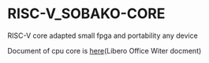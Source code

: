 # RISC-V_SOBAKO-CORE
RISC-V core adapted small fpga and portability any device

Document of cpu core is [here](https://github.com/yoshiyuki-takeda/RISC-V_SOBAKO-CORE/blob/main/%E8%95%8E%E9%BA%A6%E7%B2%89%E3%82%B3%E3%82%A22.odt)(Libero Office Witer docment)
